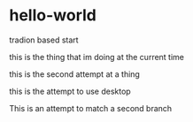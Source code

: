 # hello-world
tradion based start

this is the thing that im doing at the current time

this is the second attempt at a thing

this is the attempt to use desktop

This is an attempt to match a second branch
